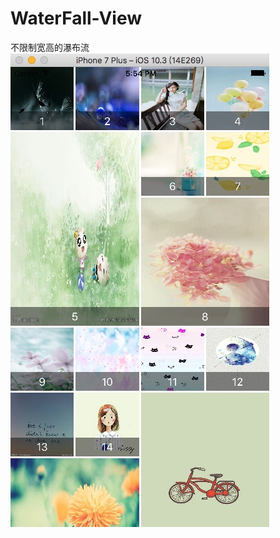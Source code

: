 # WaterFall-View
不限制宽高的瀑布流
![效果图](https://github.com/Fairy-happy/WaterFall-View/blob/master/瀑布流测试/1.png)
